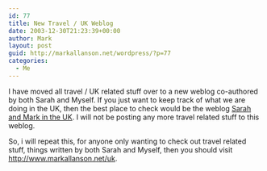 ```yaml
---
id: 77
title: New Travel / UK Weblog
date: 2003-12-30T21:23:39+00:00
author: Mark
layout: post
guid: http://markallanson.net/wordpress/?p=77
categories:
  - Me
---
```

I have moved all travel / UK related stuff over to a new weblog co-authored by both Sarah and Myself. If you just want to keep track of what we are doing in the UK, then the best place to check would be the weblog [Sarah and Mark in the UK](http://www.markallanson.net/uk). I will not be posting any more travel related stuff to this weblog.

So, i will repeat this, for anyone only wanting to check out travel related stuff, things written by both Sarah and Myself, then you should visit <http://www.markallanson.net/uk>.